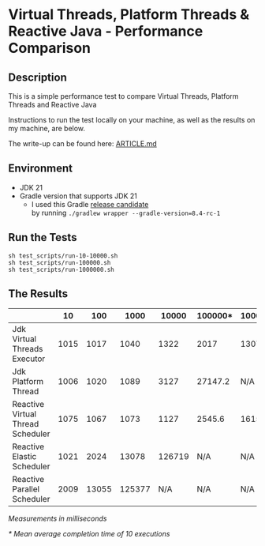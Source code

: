 # Virtual Threads, Platform Threads & Reactive Java - Performance Comparison

## Description
This is a simple performance test to compare Virtual Threads, Platform Threads and Reactive Java

Instructions to run the test locally on your machine, as well as the results on my machine, are below.

The write-up can be found here: [ARTICLE.md](ARTICLE.md)

## Environment

-  JDK 21
-  Gradle version that supports JDK 21
   - I used this Gradle [release candidate](https://docs.gradle.org/8.4-rc-1/release-notes.html)  
   by running `./gradlew wrapper --gradle-version=8.4-rc-1`

## Run the Tests

```shell
sh test_scripts/run-10-10000.sh
sh test_scripts/run-100000.sh
sh test_scripts/run-1000000.sh
```

## The Results

|                                   | 10   | 100   | 1000   | 10000  | 100000\* | 1000000\* |
| --------------------------------- | ---- | ----- | ------ | ------ | -------- | --------- |
| Jdk Virtual Threads Executor      | 1015 | 1017  | 1040   | 1322   | 2017     | 13071.7   |
| Jdk Platform Thread               | 1006 | 1020  | 1089   | 3127   | 27147.2  | N/A       |
| Reactive Virtual Thread Scheduler | 1075 | 1067  | 1073   | 1127   | 2545.6   | 16156.5   |
| Reactive Elastic Scheduler        | 1021 | 2024  | 13078  | 126719 | N/A      | N/A       |
| Reactive Parallel Scheduler       | 2009 | 13055 | 125377 | N/A    | N/A      | N/A       |

_Measurements in milliseconds_

_\* Mean average completion time of 10 executions_